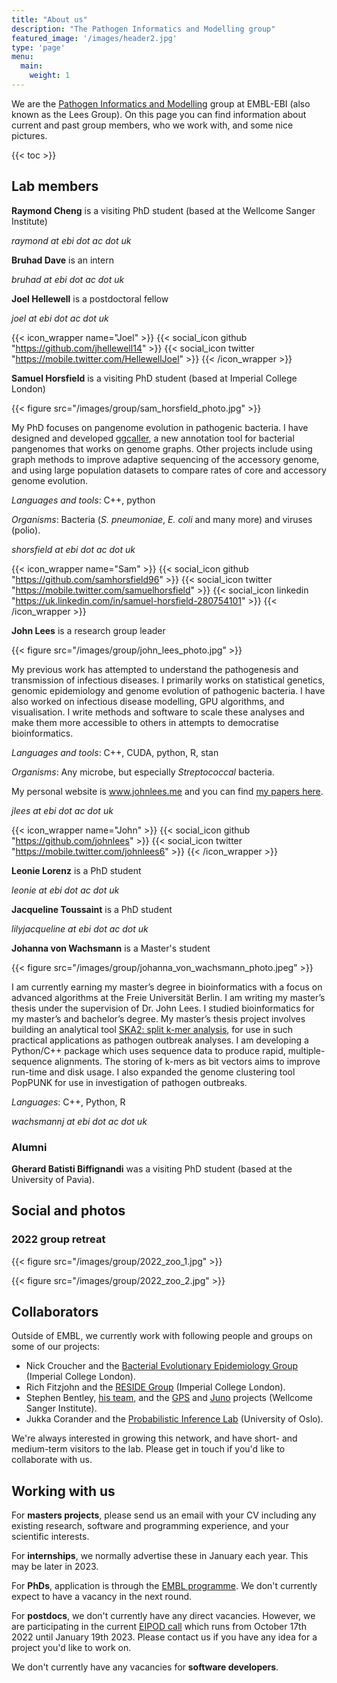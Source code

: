 ```yaml
---
title: "About us"
description: "The Pathogen Informatics and Modelling group"
featured_image: '/images/header2.jpg'
type: 'page'
menu:
  main:
    weight: 1
---
```


We are the [Pathogen Informatics and Modelling](https://www.ebi.ac.uk/research/lees/) group
at EMBL-EBI (also known as the Lees Group). On this page you can find information about
current and past group members, who we work with, and some nice pictures.

{{< toc >}}

## Lab members

**Raymond Cheng** is a visiting PhD student (based at the Wellcome Sanger Institute)

_raymond at ebi dot ac dot uk_

**Bruhad Dave** is an intern

_bruhad at ebi dot ac dot uk_

**Joel Hellewell** is a postdoctoral fellow

_joel at ebi dot ac dot uk_

{{< icon_wrapper name="Joel" >}}
    {{< social_icon github "https://github.com/jhellewell14" >}}
    {{< social_icon twitter "https://mobile.twitter.com/HellewellJoel" >}}
{{< /icon_wrapper >}}

**Samuel Horsfield** is a visiting PhD student (based at Imperial College London)

{{< figure src="/images/group/sam_horsfield_photo.jpg" >}}

My PhD focuses on pangenome evolution in pathogenic bacteria. I have designed and
developed [ggcaller](https://github.com/samhorsfield96/ggCaller), a new annotation tool
for bacterial pangenomes that works on genome graphs. Other projects include using
graph methods to improve adaptive sequencing of the accessory genome, and using
large population datasets to compare rates of core and accessory genome evolution.

*Languages and tools*: C++, python

*Organisms*: Bacteria (*S. pneumoniae*, *E. coli* and many more) and viruses (polio).

_shorsfield at ebi dot ac dot uk_

{{< icon_wrapper name="Sam" >}}
    {{< social_icon github "https://github.com/samhorsfield96" >}}
    {{< social_icon twitter "https://mobile.twitter.com/samuelhorsfield" >}}
    {{< social_icon linkedin "https://uk.linkedin.com/in/samuel-horsfield-280754101" >}}
{{< /icon_wrapper >}}

**John Lees** is a research group leader

{{< figure src="/images/group/john_lees_photo.jpg" >}}

My previous work has attempted to understand the pathogenesis and transmission
of infectious diseases. I primarily works on statistical genetics, genomic epidemiology and
genome evolution of pathogenic bacteria. I have also worked on infectious disease
modelling, GPU algorithms, and visualisation. I write methods and software to scale
these analyses and make them more accessible to others in attempts to democratise bioinformatics.

*Languages and tools*: C++, CUDA, python, R, stan

*Organisms*: Any microbe, but especially *Streptococcal* bacteria.

My personal website is www.johnlees.me and you can find [my papers here](https://scholar.google.co.uk/citations?user=UVV3P4UAAAAJ&hl=en).

_jlees at ebi dot ac dot uk_

{{< icon_wrapper name="John" >}}
    {{< social_icon github "https://github.com/johnlees" >}}
    {{< social_icon twitter "https://mobile.twitter.com/johnlees6" >}}
{{< /icon_wrapper >}}

**Leonie Lorenz** is a PhD student

_leonie at ebi dot ac dot uk_

**Jacqueline Toussaint** is a PhD student

_lilyjacqueline at ebi dot ac dot uk_

**Johanna von Wachsmann** is a Master's student

{{< figure src="/images/group/johanna_von_wachsmann_photo.jpeg" >}}

I am currently earning my master’s degree in bioinformatics with a focus on advanced algorithms at the Freie Universität Berlin. I am writing my master’s thesis under the supervision of Dr. John Lees.
I studied bioinformatics for my master’s and bachelor’s degree. My master’s thesis project involves building an analytical tool [SKA2: split k-mer analysis](https://github.com/bacpop/SKA2), for use in such practical applications as pathogen outbreak analyses. I am developing a Python/C++ package which uses sequence data to produce rapid, multiple-sequence alignments. The storing of k-mers as bit vectors aims to improve run-time and disk usage. I also expanded the genome clustering tool PopPUNK for use in investigation of pathogen outbreaks.

*Languages*: C++, Python, R

_wachsmannj at ebi dot ac dot uk_


### Alumni

**Gherard Batisti Biffignandi** was a visiting PhD student (based at the University of Pavia).
## Social and photos

### 2022 group retreat

{{< figure src="/images/group/2022_zoo_1.jpg" >}}

{{< figure src="/images/group/2022_zoo_2.jpg" >}}
## Collaborators

Outside of EMBL, we currently work with following people and groups on some of our projects:

* Nick Croucher and the [Bacterial Evolutionary Epidemiology Group](https://www.imperial.ac.uk/mrc-global-infectious-disease-analysis/hosted-initiatives-and-groups/bacterial-evolutionary-epidemiology-group/) (Imperial College London).
* Rich Fitzjohn and the [RESIDE Group](https://reside-ic.github.io/) (Imperial College London).
* Stephen Bentley, [his team](https://bentleygroup.sanger.ac.uk/), and the [GPS](https://www.pneumogen.net/gps/) and [Juno](https://www.gbsgen.net/) projects (Wellcome Sanger Institute).
* Jukka Corander and the [Probabilistic Inference Lab](https://www.med.uio.no/imb/english/research/groups/probabilistic-inference-lab/index.html) (University of Oslo).

We're always interested in growing this network, and have short- and medium-term
visitors to the lab. Please get in touch if you'd like
to collaborate with us.

## Working with us

For **masters projects**, please send us an email with your CV including any existing research, software and programming
experience, and your scientific interests.

For **internships**, we normally advertise these in January each year. This may be later in 2023.

For **PhDs**, application is through the [EMBL programme](https://www.embl.org/about/info/embl-international-phd-programme/overview/). We don't currently expect to have a vacancy in the next round.

For **postdocs**, we don't currently have any direct vacancies. However, we are participating
in the current [EIPOD call](https://www.embl.org/about/info/postdoctoral-programme/eipod-linc-exploring-life-in-context/) which runs from October 17th 2022 until January 19th 2023.
Please contact us if you have any idea for a project you'd like to work on.

We don't currently have any vacancies for **software developers**.
